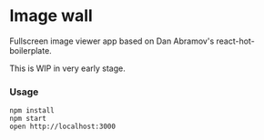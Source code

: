 Image wall
=====================

Fullscreen image viewer app based on Dan Abramov's react-hot-boilerplate.

This is WIP in very early stage.

### Usage

```
npm install
npm start
open http://localhost:3000
```
